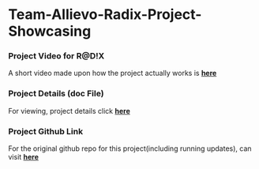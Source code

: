 # Team-Allievo-Radix-Project-Showcasing
<html>
  <body>
    <h3>Project Video for R@D!X</h3>
    <p>A short video made upon how the project actually works is <a href = "https://youtu.be/RD-ZKfoWDgc" target="_blank"><b>here</b></a></p>
    <h3>Project Details (doc File)</h3>
    <p> For viewing, project details click <a href = "https://drive.google.com/file/d/14_uSWRbJl0JMOuPlBEWLkbdrfXIZFtOz/view?usp=sharing"target = "_blank"><b>here</b></a></p>
    <h3>Project Github Link</h3>
    <p> For the original github repo for this project(including running updates), can visit <a href = "https://github.com/marufislamjoy/AI-Assistant-Joy" target = "_blank"><b>here</b></a></p>
  </body>
  </html>
